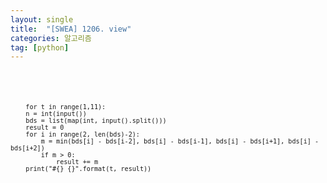 ```yaml
---
layout: single
title:  "[SWEA] 1206. view"
categories: 알고리즘
tag: [python]
---
```


## <code>

<pre>
<code>
    for t in range(1,11):
    n = int(input())
    bds = list(map(int, input().split()))
    result = 0
    for i in range(2, len(bds)-2):
        m = min(bds[i] - bds[i-2], bds[i] - bds[i-1], bds[i] - bds[i+1], bds[i] - bds[i+2])
        if m > 0: 
            result += m
    print("#{} {}".format(t, result))
</code>